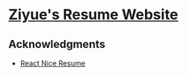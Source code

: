 # [Ziyue's Resume Website](ziyuez.com)

## Acknowledgments

* [React Nice Resume](https://github.com/nordicgiant2/react-nice-resume)
